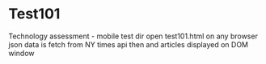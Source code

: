 # Test101
Technology assessment - mobile test dir
open test101.html on any browser
json data is fetch from NY times api then and articles displayed on DOM window
